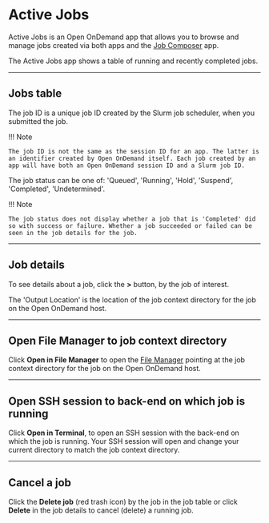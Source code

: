 # Active Jobs

Active Jobs is an Open OnDemand app that allows you to browse and manage jobs created via both apps and the [Job Composer](job-composer.md) app.

The Active Jobs app shows a table of running and recently completed jobs.

---

## Jobs table

The job ID is a unique job ID created by the Slurm job scheduler, when you submitted the job.

!!! Note

    The job ID is not the same as the session ID for an app. The latter is an identifier created by Open OnDemand itself. Each job created by an app will have both an Open OnDemand session ID and a Slurm job ID.

The job status can be one of: 'Queued', 'Running', 'Hold', 'Suspend', 'Completed', 'Undetermined'.

!!! Note

    The job status does not display whether a job that is 'Completed' did so with success or failure. Whether a job succeeded or failed can be seen in the job details for the job.

---

## Job details

To see details about a job, click the **>** button, by the job of interest.

The 'Output Location' is the location of the job context directory for the job on the Open OnDemand host.

---

## Open File Manager to job context directory

Click **Open in File Manager** to open the [File Manager](../files.md) pointing at the job context directory for the job on the Open OnDemand host.

---

## Open SSH session to back-end on which job is running

Click **Open in Terminal**, to open an SSH session with the back-end on which the job is running. Your SSH session will open and change your current directory to match the job context directory.

---

## Cancel a job

Click the **Delete job** (red trash icon) by the job in the job table or click **Delete** in the job details to cancel (delete) a running job.
